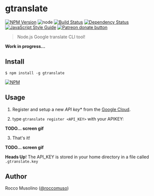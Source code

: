 # gtranslate

[![NPM Version](https://img.shields.io/npm/v/gtranslate.svg)](https://www.npmjs.com/package/gtranslate)
![node](https://img.shields.io/node/v/gtranslate.svg)
[![Build Status](https://travis-ci.org/roccomuso/gtranslate.svg?branch=master)](https://travis-ci.org/roccomuso/gtranslate)
[![Dependency Status](https://david-dm.org/roccomuso/gtranslate.png)](https://david-dm.org/roccomuso/gtranslate)
[![JavaScript Style Guide](https://img.shields.io/badge/code_style-standard-brightgreen.svg)](https://standardjs.com)
<span class="badge-patreon"><a href="https://patreon.com/roccomuso" title="Donate to this project using Patreon"><img src="https://img.shields.io/badge/patreon-donate-yellow.svg" alt="Patreon donate button" /></a></span>

> Node.js Google translate CLI tool!

**Work in progress...**

## Install

    $ npm install -g gtranslate

[![NPM](https://nodei.co/npm/gtranslate.png?downloads=true&downloadRank=true)](https://nodei.co/npm/gtranslate/)

## Usage

1. Register and setup a new *API key** from the [Google Cloud](https://support.google.com/cloud/answer/6158862?hl=en).

2. type `gtranslate register <API_KEY>` with your APIKEY:

**TODO... screen gif**

3. That's it!

**TODO... screen gif**

**Heads Up**! The API_KEY is stored in your home directory in a file called `.gtranslate.key`

## Author

Rocco Musolino ([@roccomuso](https://twitter.com/roccomuso))
